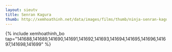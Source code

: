 ```yaml
---
layout: sieutv
title: Senran Kagura
thumb: http://xemhoathinh.net/data/images/films/thumb/ninja-senran-kagura-2009.jpg
---
```

{% include xemhoathinh_bo tap="141688,141689,141690,141691,141692,141693,141694,141695,141696,141697,141698,141699" %} 
